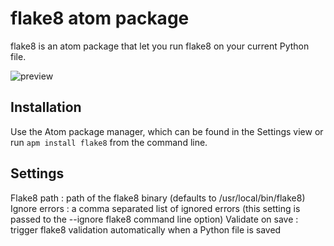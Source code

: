 # flake8 atom package

flake8 is an atom package that let you run flake8 on your current Python file.

![preview](https://raw.github.com/julozi/atom-flake8/master/preview.png)

## Installation

Use the Atom package manager, which can be found in the Settings view or
run `apm install flake8` from the command line.

## Settings

Flake8 path : path of the flake8 binary (defaults to /usr/local/bin/flake8)
Ignore errors : a comma separated list of ignored errors (this setting is passed to the --ignore flake8 command line option)
Validate on save : trigger flake8 validation automatically when a Python file is saved

